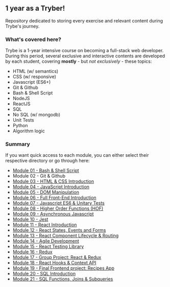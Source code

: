 ## 1 year as a Tryber!

Repository dedicated to storing every exercise and relevant content during Trybe's journey.

### What's covered here?

Trybe is a 1-year intensive course on becoming a full-stack web developer. During this period, several exclusive and interactive contents are developed by each student, covering **mostly** - but *not exclusively* - these topics:

* HTML (w/ semantics)
* CSS (w/ responsive)
* Javascript (ES6+)
* Git & Github
* Bash & Shell Script
* NodeJS
* ReactJS
* SQL
* No SQL (w/ mongodb)
* Unit Tests
* Python
* Algorithm logic

### Summary

If you want quick access to each module, you can either select their respective directory or go through here:

* [Module 01 - Bash & Shell Script](https://github.com/fabiosenracorrea/Trybe/tree/master/01_BASH_SHELL_SCRIPT)
* Module 02 - Git & Github
* [Module 03 - HTML & CSS Introduction](https://github.com/fabiosenracorrea/Trybe/tree/master/03_HTML_CSS_INTRO)
* [Module 04 - JavaScript Introduction](https://github.com/fabiosenracorrea/Trybe/tree/master/04_JAVASCRIPT_INTRO)
* [Module 05 - DOM Manipulation](https://github.com/fabiosenracorrea/Trybe/tree/master/05_JS_DOM_MANIPULATION)
* [Module 06 - Full Front-End Introduction](https://github.com/fabiosenracorrea/Trybe/tree/master/06_FRONTEND_INTRO)
* [Module 07 - Javascript ES6 & Unitary Tests](https://github.com/fabiosenracorrea/Trybe/tree/master/07_JAVASCRIPT_ES6)
* [Module 08 - Higher Order Functions (HOF)](https://github.com/fabiosenracorrea/Trybe/tree/master/08_HIGHER_ORDER_FUNCTIONS)
* [Module 09 - Asynchronous Javascript](https://github.com/fabiosenracorrea/Trybe/tree/master/09_ASYNCHRONOUS_JAVASCRIPT)
* [Module 10 - Jest](https://github.com/fabiosenracorrea/Trybe/tree/master/10_JEST_TESTS)
* [Module 11 - React Introduction](https://github.com/fabiosenracorrea/Trybe/tree/master/11_REACT_INTRO)
* [Module 12 - React States, Events and Forms](https://github.com/fabiosenracorrea/Trybe/tree/master/12_REACT_STATE_EVENT_FORMS)
* [Module 13 - React Component Lifecycle & Routing](https://github.com/fabiosenracorrea/Trybe/tree/master/13_REACT_LIFECYCLE_AND_ROUTING)
* [Module 14 - Agile Development](https://github.com/fabiosenracorrea/Trybe/tree/master/14_AGILE_DEVELOPMENT)
* [Module 15 - React Testing Library](https://github.com/fabiosenracorrea/Trybe/tree/master/15_REACT_TESTING_LIBRARY)
* [Module 16 - Redux](https://github.com/fabiosenracorrea/Trybe/tree/master/16_REDUX)
* [Module 17 - Group Project: React & Redux](https://github.com/fabiosenracorrea/Trybe/tree/master/17_GROUP_PROJECT_REACT_REDUX)
* [Module 18 - React Hooks & Context API](https://github.com/fabiosenracorrea/Trybe/tree/master/18_REACT_HOOKS_CONTEXT_API)
* [Module 19 - Final Frontend project: Recipes App](https://github.com/fabiosenracorrea/Trybe/tree/master/19_FINAL_FRONTEND_PROJECT)
* [Module 20 - SQL Introduction](https://github.com/fabiosenracorrea/Trybe/tree/master/20_SQL_INTRODUCTION)
* [Module 21 - SQL Functions, Joins & Subqueries](https://github.com/fabiosenracorrea/Trybe/tree/master/21_SQL_FUNCTIONS_JOIN_SUBQUERIES)
